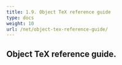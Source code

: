 ```yaml
---
title: 1.9. Object TeX reference guide
type: docs
weight: 10
url: /net/object-tex-reference-guide/
---
```

## **Object TeX reference guide.**

